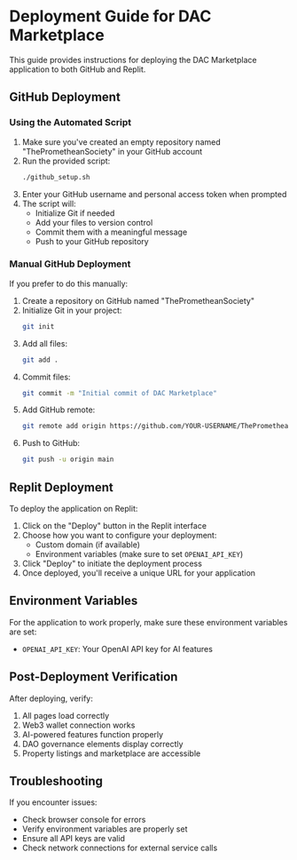 # Deployment Guide for DAC Marketplace

This guide provides instructions for deploying the DAC Marketplace application to both GitHub and Replit.

## GitHub Deployment

### Using the Automated Script

1. Make sure you've created an empty repository named "ThePrometheanSociety" in your GitHub account
2. Run the provided script:
   ```bash
   ./github_setup.sh
   ```
3. Enter your GitHub username and personal access token when prompted
4. The script will:
   - Initialize Git if needed
   - Add your files to version control
   - Commit them with a meaningful message
   - Push to your GitHub repository

### Manual GitHub Deployment

If you prefer to do this manually:

1. Create a repository on GitHub named "ThePrometheanSociety"
2. Initialize Git in your project:
   ```bash
   git init
   ```
3. Add all files:
   ```bash
   git add .
   ```
4. Commit files:
   ```bash
   git commit -m "Initial commit of DAC Marketplace"
   ```
5. Add GitHub remote:
   ```bash
   git remote add origin https://github.com/YOUR-USERNAME/ThePrometheanSociety.git
   ```
6. Push to GitHub:
   ```bash
   git push -u origin main
   ```

## Replit Deployment

To deploy the application on Replit:

1. Click on the "Deploy" button in the Replit interface
2. Choose how you want to configure your deployment:
   - Custom domain (if available)
   - Environment variables (make sure to set `OPENAI_API_KEY`)
3. Click "Deploy" to initiate the deployment process
4. Once deployed, you'll receive a unique URL for your application

## Environment Variables

For the application to work properly, make sure these environment variables are set:

- `OPENAI_API_KEY`: Your OpenAI API key for AI features

## Post-Deployment Verification

After deploying, verify:

1. All pages load correctly
2. Web3 wallet connection works
3. AI-powered features function properly
4. DAO governance elements display correctly
5. Property listings and marketplace are accessible

## Troubleshooting

If you encounter issues:

- Check browser console for errors
- Verify environment variables are properly set
- Ensure all API keys are valid
- Check network connections for external service calls